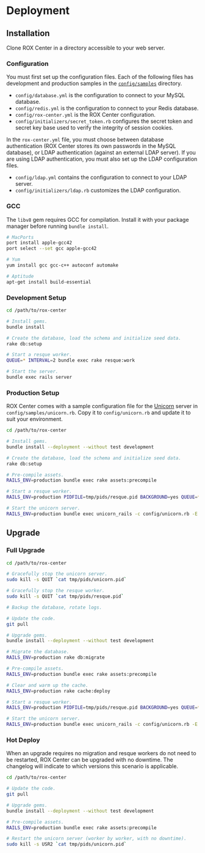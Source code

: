 # Deployment

## Installation

Clone ROX Center in a directory accessible to your web server.

### Configuration

You must first set up the configuration files. Each of the following files has development and production samples in the [`config/samples`](config/samples) directory.

* `config/database.yml` is the configuration to connect to your MySQL database.
* `config/redis.yml` is the configuration to connect to your Redis database.
* `config/rox-center.yml` is the ROX Center configuration.
* `config/initializers/secret_token.rb` configures the secret token and secret key base used to verify the integrity of session cookies.

In the `rox-center.yml` file, you must choose between database authentication (ROX Center stores its own passwords in the MySQL database), or LDAP authentication (against an external LDAP server). If you are using LDAP authentication, you must also set up the LDAP configuration files.

* `config/ldap.yml` contains the configuration to connect to your LDAP server.
* `config/initializers/ldap.rb` customizes the LDAP configuration.

### GCC

The `libv8` gem requires GCC for compilation.
Install it with your package manager before running `bundle install`.

```bash
# MacPorts
port install apple-gcc42
port select --set gcc apple-gcc42

# Yum
yum install gcc gcc-c++ autoconf automake

# Aptitude
apt-get install build-essential
```

### Development Setup

```bash
cd /path/to/rox-center

# Install gems.
bundle install

# Create the database, load the schema and initialize seed data.
rake db:setup

# Start a resque worker.
QUEUE=* INTERVAL=2 bundle exec rake resque:work

# Start the server.
bundle exec rails server
```

### Production Setup

ROX Center comes with a sample configuration file for the [Unicorn](http://unicorn.bogomips.org) server in `config/samples/unicorn.rb`. Copy it to `config/unicorn.rb` and update it to suit your environment.

```bash
cd /path/to/rox-center

# Install gems.
bundle install --deployment --without test development

# Create the database, load the schema and initialize seed data.
rake db:setup

# Pre-compile assets.
RAILS_ENV=production bundle exec rake assets:precompile

# Start a resque worker.
RAILS_ENV=production PIDFILE=tmp/pids/resque.pid BACKGROUND=yes QUEUE=* INTERVAL=2 bundle exec rake resque:work

# Start the unicorn server.
RAILS_ENV=production bundle exec unicorn_rails -c config/unicorn.rb -E production -D
```

## Upgrade

### Full Upgrade

```bash
cd /path/to/rox-center

# Gracefully stop the unicorn server.
sudo kill -s QUIT `cat tmp/pids/unicorn.pid`

# Gracefully stop the resque worker.
sudo kill -s QUIT `cat tmp/pids/resque.pid`

# Backup the database, rotate logs.

# Update the code.
git pull

# Upgrade gems.
bundle install --deployment --without test development

# Migrate the database.
RAILS_ENV=production rake db:migrate

# Pre-compile assets.
RAILS_ENV=production bundle exec rake assets:precompile

# Clear and warm up the cache.
RAILS_ENV=production rake cache:deploy

# Start a resque worker.
RAILS_ENV=production PIDFILE=tmp/pids/resque.pid BACKGROUND=yes QUEUE=* INTERVAL=2 bundle exec rake resque:work

# Start the unicorn server.
RAILS_ENV=production bundle exec unicorn_rails -c config/unicorn.rb -E production -D
```

### Hot Deploy

When an upgrade requires no migration and resque workers do not need to be restarted, ROX Center can be upgraded with no downtime.
The changelog will indicate to which versions this scenario is applicable.

```bash
cd /path/to/rox-center

# Update the code.
git pull

# Upgrade gems.
bundle install --deployment --without test development

# Pre-compile assets.
RAILS_ENV=production bundle exec rake assets:precompile

# Restart the unicorn server (worker by worker, with no downtime).
sudo kill -s USR2 `cat tmp/pids/unicorn.pid`
```
